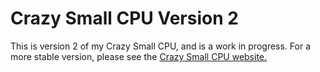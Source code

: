 # Crazy Small CPU Version 2

This is version 2 of my Crazy Small CPU, and is a work in progress. For
a more stable version, please see the
[Crazy Small CPU website.](http://minnie.tuhs.org/Programs/CrazySmallCPU)
